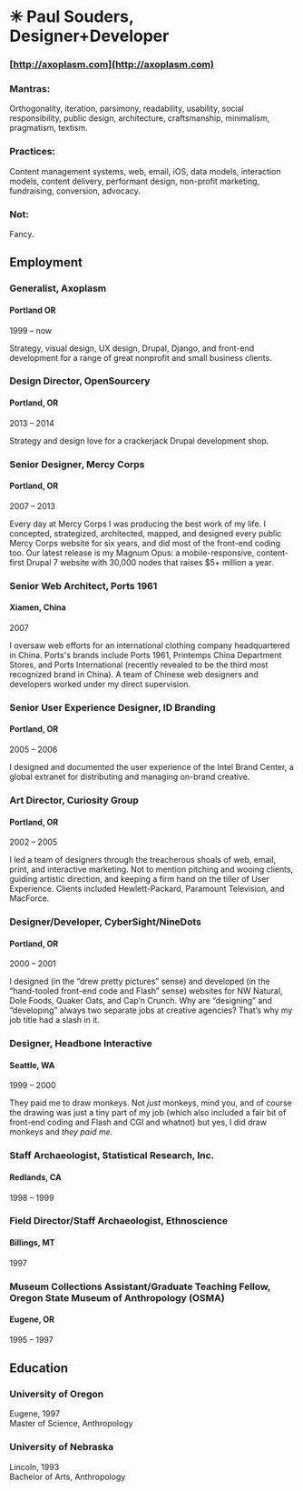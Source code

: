 ✳︎ Paul Souders, Designer+Developer
==================================
### [http://axoplasm.com](http://axoplasm.com)


### Mantras:
Orthogonality, iteration, parsimony, readability, usability, social responsibility, public design, architecture, craftsmanship, minimalism, pragmatism, textism.

### Practices:
Content management systems, web, email, iOS, data models, interaction models, content delivery, performant design, non-profit marketing, fundraising, conversion, advocacy.

### Not:
Fancy.


Employment
----------

### Generalist, Axoplasm
#### Portland OR    
1999 – now

Strategy, visual design, UX design, Drupal, Django, and front-end development for a range of great nonprofit and small business clients.


### Design Director, OpenSourcery   
#### Portland, OR   
2013 – 2014    

Strategy and design love for a crackerjack Drupal development shop.


### Senior Designer, Mercy Corps    
#### Portland, OR       
2007 – 2013   

Every day at Mercy Corps I was producing the best work of my life. I concepted, strategized, architected, mapped, and designed every public Mercy Corps website for six years, and did most of the front-end coding too. Our latest release is my Magnum Opus: a mobile-responsive, content-first Drupal 7 website with 30,000 nodes that raises $5+ million a year.


### Senior Web Architect, Ports 1961   
#### Xiamen, China       
2007   

I oversaw web efforts for an international clothing company headquartered in China. Ports's brands include Ports 1961, Printemps China Department Stores, and Ports International (recently revealed to be the third most recognized brand in China). A team of Chinese web designers and developers worked under my direct supervision.


### Senior User Experience Designer, ID Branding   
#### Portland, OR       
2005 – 2006   

I designed and documented the user experience of the Intel Brand Center, a global extranet for distributing and managing on-brand creative.


### Art Director, Curiosity Group   
#### Portland, OR       
2002 – 2005   

I led a team of designers through the treacherous shoals of web, email, print, and interactive marketing. Not to mention pitching and wooing clients, guiding artistic direction, and keeping a firm hand on the tiller of User Experience. Clients included Hewlett-Packard, Paramount Television, and MacForce.


### Designer/Developer, CyberSight/NineDots   
#### Portland, OR       
2000 – 2001   

I designed (in the “drew pretty pictures” sense) and developed (in the “hand-tooled front-end code and Flash” sense) websites for NW Natural, Dole Foods, Quaker Oats, and Cap’n Crunch. Why are “designing” and “developing” always two separate jobs at creative agencies? That’s why my job title had a slash in it.


### Designer, Headbone Interactive   
#### Seattle, WA       
1999 – 2000   

They paid me to draw monkeys. Not *just* monkeys, mind you, and of course the drawing was just a tiny part of my job (which also included a fair bit of front-end coding and Flash and CGI and whatnot) but yes, I did draw monkeys and *they paid me.*


### Staff Archaeologist, Statistical Research, Inc.   
#### Redlands, CA       
1998 – 1999


### Field Director/Staff Archaeologist, Ethnoscience   
#### Billings, MT       
1997


### Museum Collections Assistant/Graduate Teaching Fellow, Oregon State Museum of Anthropology (OSMA)   
#### Eugene, OR       
1995 – 1997


Education
---------

### University of Oregon
Eugene, 1997       
Master of Science, Anthropology   

### University of Nebraska
Lincoln, 1993   
Bachelor of Arts, Anthropology   



